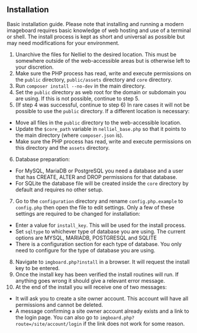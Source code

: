 ## Installation
Basic installation guide. Please note that installing and running a modern imageboard requires basic knowledge of web hosting and use of a terminal or shell. The install process is kept as short and universal as possible but may need modifications for your environment.

1. Unarchive the files for Nelliel to the desired location. This must be somewhere outside of the web-accessible areas but is otherwise left to your discretion.
2. Make sure the PHP process has read, write and execute permissions on the `public` directory, `public/assets` directory and `core` directory.
3. Run `composer install --no-dev` in the main directory.
4. Set the `public` directory as web root for the domain or subdomain you are using. If this is not possible, continue to step 5.
5. (If step 4 was successful, continue to step 6) In rare cases it will not be possible to use the `public` directory. If a different location is necessary:
 - Move all files in the `public` directory to the web-accessible location.
 - Update the `$core_path` variable in `nelliel_base.php` so that it points to the main directory (where `composer.json` is).
 - Make sure the PHP process has read, write and execute permissions on this directory and the `assets` directory.
6. Database preparation:  
 - For MySQL, MariaDB or PostgreSQL you need a database and a user that has CREATE, ALTER and DROP permissions for that database.  
 - For SQLite the database file will be created inside the `core` directory by default and requires no other setup.
7. Go to the `configuration` directory and rename `config.php.example` to `config.php` then open the file to edit settings. Only a few of these settings are required to be changed for installation:  
 - Enter a value for `install_key`. This will be used for the install process.
 - Set `sqltype` to whichever type of database you are using. The current options are MYSQL, MARIADB, POSTGRESQL and SQLITE  
 - There is a configuration section for each type of database. You only need to configure for the type of database you are using.
8. Navigate to `imgboard.php?install` in a browser. It will request the install key to be entered.
9. Once the install key has been verified the install routines will run. If anything goes wrong it should give a relevant error message.
10. At the end of the install you will receive one of two messages:  
 - It will ask you to create a site owner account. This account will have all permissions and cannot be deleted.
 - A message confirming a site owner account already exists and a link to the login page. You can also go to `imgboard.php?route=/site/account/login` if the link does not work for some reason.